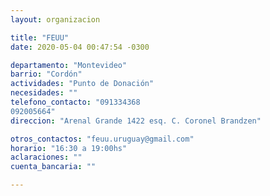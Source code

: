 ```yaml
---
layout: organizacion

title: "FEUU"
date: 2020-05-04 00:47:54 -0300

departamento: "Montevideo"
barrio: "Cordón"
actividades: "Punto de Donación"
necesidades: ""
telefono_contacto: "091334368
092005664"
direccion: "Arenal Grande 1422 esq. C. Coronel Brandzen"

otros_contactos: "feuu.uruguay@gmail.com"
horario: "16:30 a 19:00hs"
aclaraciones: ""
cuenta_bancaria: ""

---
```

